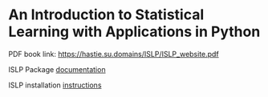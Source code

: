 # An Introduction to Statistical Learning with Applications in Python

PDF book link: https://hastie.su.domains/ISLP/ISLP_website.pdf

ISLP Package [documentation](https://islp.readthedocs.io/en/latest/)

ISLP installation [instructions](https://islp.readthedocs.io/en/latest/installation.html)
